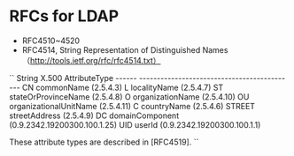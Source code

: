 
# RFCs for LDAP 
* RFC4510~4520
* RFC4514, String Representation of Distinguished Names （http://tools.ietf.org/rfc/rfc4514.txt）

``
      String  X.500 AttributeType
      ------  --------------------------------------------
      CN      commonName (2.5.4.3)
      L       localityName (2.5.4.7)
      ST      stateOrProvinceName (2.5.4.8)
      O       organizationName (2.5.4.10)
      OU      organizationalUnitName (2.5.4.11)
      C       countryName (2.5.4.6)
      STREET  streetAddress (2.5.4.9)
      DC      domainComponent (0.9.2342.19200300.100.1.25)
      UID     userId (0.9.2342.19200300.100.1.1)

   These attribute types are described in [RFC4519].
``
